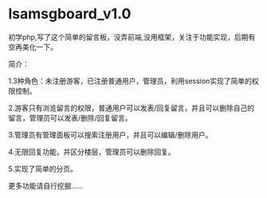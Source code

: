 # lsamsgboard_v1.0
初学php,写了这个简单的留言板，没弄前端,没用框架，关注于功能实现，后期有空再美化一下。

简介：

1.3种角色：未注册游客，已注册普通用户，管理员，利用session实现了简单的权限控制。

2.游客只有浏览留言的权限，普通用户可以发表/回复留言，并且可以删除自己的留言，管理员可以发表/删除/回复留言。

3.管理员有管理面板可以搜索注册用户，并且可以编辑/删除用户。

4.无限回复功能，并区分楼层，管理员可以删除回复。

5.实现了简单的分页。

更多功能请自行挖掘......



